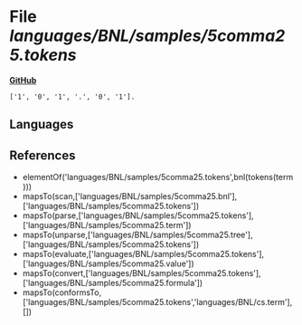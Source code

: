 # File _languages/BNL/samples/5comma25.tokens_
**[GitHub](https://github.com/softlang/yas/blob/master/languages/BNL/samples/5comma25.tokens)**
```
['1', '0', '1', '.', '0', '1'].
```

## Languages

## References
* elementOf('languages/BNL/samples/5comma25.tokens',bnl(tokens(term)))
* mapsTo(scan,['languages/BNL/samples/5comma25.bnl'],['languages/BNL/samples/5comma25.tokens'])
* mapsTo(parse,['languages/BNL/samples/5comma25.tokens'],['languages/BNL/samples/5comma25.term'])
* mapsTo(unparse,['languages/BNL/samples/5comma25.tree'],['languages/BNL/samples/5comma25.tokens'])
* mapsTo(evaluate,['languages/BNL/samples/5comma25.tokens'],['languages/BNL/samples/5comma25.value'])
* mapsTo(convert,['languages/BNL/samples/5comma25.tokens'],['languages/BNL/samples/5comma25.formula'])
* mapsTo(conformsTo,['languages/BNL/samples/5comma25.tokens','languages/BNL/cs.term'],[])
